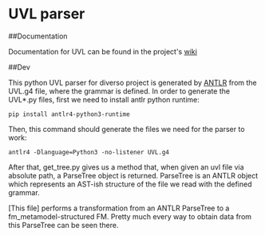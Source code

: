 # UVL parser

##Documentation

Documentation for UVL can be found in the project's [wiki](https://github.com/diverso-lab/uvl-diverso/wiki)

##Dev

This python UVL parser for diverso project is generated by [ANTLR](https://www.antlr.org/) from the UVL.g4 file, where the grammar is defined. In order to generate the UVL*.py files, first we need to install antlr python runtime:

```
pip install antlr4-python3-runtime
```

Then, this command should generate the files we need for the parser to work:


```
antlr4 -Dlanguage=Python3 -no-listener UVL.g4
```

After that, get_tree.py gives us a method that, when given an uvl file via absolute path, a ParseTree object is returned. ParseTree is an ANTLR object which represents an AST-ish structure of the file we read with the defined grammar.

[This file] performs a transformation from an ANTLR ParseTree to a fm_metamodel-structured FM. Pretty much every way to obtain data from this ParseTree can be seen there.

